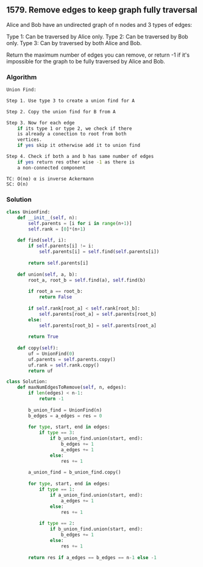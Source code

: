 ## 1579. Remove edges to keep graph fully traversal

Alice and Bob have an undirected graph of n nodes and 3 types of edges:

Type 1: Can be traversed by Alice only.
Type 2: Can be traversed by Bob only.
Type 3: Can by traversed by both Alice and Bob.

Return the maximum number of edges you can remove, or return -1 if it's impossible for the graph to be fully traversed by Alice and Bob.

### Algorithm
```bash
Union Find:

Step 1. Use type 3 to create a union find for A

Step 2. Copy the union find for B from A

Step 3. Now for each edge
    if its type 1 or type 2, we check if there
    is already a conection to root from both
    vertices.
    if yes skip it otherwise add it to union find

Step 4. Check if both a and b has same number of edges
    if yes return res other wise -1 as there is 
    a non-connected component
```
```
TC: O(nα) α is inverse Ackermann 
SC: O(n)
```

### Solution

```python
class UnionFind:
    def __init__(self, n):
        self.parents = [i for i in range(n+1)]
        self.rank = [0]*(n+1)
        
    def find(self, i):
        if self.parents[i] != i:
            self.parents[i] = self.find(self.parents[i])
            
        return self.parents[i]
    
    def union(self, a, b):
        root_a, root_b = self.find(a), self.find(b)
        
        if root_a == root_b:
            return False
        
        if self.rank[root_a] < self.rank[root_b]:
            self.parents[root_a] = self.parents[root_b]
        else:
            self.parents[root_b] = self.parents[root_a]
            
        return True
    
    def copy(self):
        uf = UnionFind(0)
        uf.parents = self.parents.copy()
        uf.rank = self.rank.copy()
        return uf

class Solution:
    def maxNumEdgesToRemove(self, n, edges):
        if len(edges) < n-1:
            return -1
        
        b_union_find = UnionFind(n)
        b_edges = a_edges = res = 0
        
        for type, start, end in edges:
            if type == 3:
                if b_union_find.union(start, end):
                    b_edges += 1
                    a_edges += 1
                else:
                    res += 1
                    
        a_union_find = b_union_find.copy()
        
        for type, start, end in edges:
            if type == 1:
                if a_union_find.union(start, end):
                    a_edges += 1
                else:
                    res += 1
                    
            if type == 2:
                if b_union_find.union(start, end):
                    b_edges += 1
                else:
                    res += 1
                    
        return res if a_edges == b_edges == n-1 else -1    
```